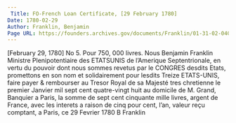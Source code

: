 ```yaml
---
 Title: FO-French Loan Certificate, [29 February 1780]
Date: 1780-02-29
Author: Franklin, Benjamin
Page URL: https://founders.archives.gov/documents/Franklin/01-31-02-0407
---
```


[February 29, 1780]
No 5.  Pour 750, 000 livres.
Nous Benjamin Franklin Ministre Plenipotentiaire des ETATSUNIS de l’Amerique Septentrionale, en vertu du pouvoir dont nous sommes revetus par le CONGRES desdits Etats, promettons en son nom et solidairement pour lesdits Treize ETATS-UNIS, faire payer & rembourser au Tresor Royal de sa Majesté tres chretienne le premier Janvier mil sept cent quatre-vingt huit au domicile de M. Grand, Banquier a Paris, la somme de sept cent cinquante mille livres, argent de France, avec les interets a raison de cinq pour cent, l’an, valeur reçu comptant, a Paris, ce 29 Fevrier 1780
B Franklin

